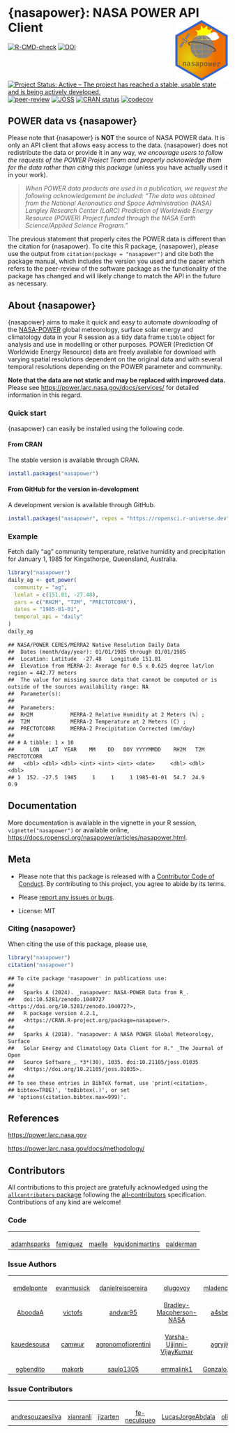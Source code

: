 
# {nasapower}: NASA POWER API Client <img src="man/figures/logo.png" style="float:right;" alt="logo" width="120" />

<!-- badges: start -->

[![R-CMD-check](https://github.com/ropensci/nasapower/actions/workflows/check-standard.yaml/badge.svg)](https://github.com/ropensci/nasapower/actions/workflows/check-standard.yaml)
[![DOI](https://zenodo.org/badge/109224461.svg)](https://zenodo.org/badge/latestdoi/109224461)
[![Project Status: Active – The project has reached a stable, usable
state and is being actively
developed.](https://www.repostatus.org/badges/latest/active.svg)](https://www.repostatus.org/#active)
[![peer-review](https://badges.ropensci.org/155_status.svg)](https://github.com/ropensci/software-review/issues/155)
[![JOSS](https://joss.theoj.org/papers/10.21105/joss.01035/status.svg)](https://doi.org/10.21105/joss.01035)
[![CRAN
status](https://www.r-pkg.org/badges/version/nasapower)](https://CRAN.R-project.org/package=nasapower)
[![codecov](https://app.codecov.io/gh/ropensci/nasapower/graph/badge.svg?token=Kq9aea0TQN)](https://app.codecov.io/gh/ropensci/nasapower)
<!-- badges: end -->

## POWER data vs {nasapower}

Please note that {nasapower} is **NOT** the source of NASA POWER data.
It is only an API client that allows easy access to the data.
{nasapower} does not redistribute the data or provide it in any way, *we
encourage users to follow the requests of the POWER Project Team and
properly acknowledge them for the data rather than citing this package*
(unless you have actually used it in your work).

> *When POWER data products are used in a publication, we request the
> following acknowledgement be included: “The data was obtained from the
> National Aeronautics and Space Administration (NASA) Langley Research
> Center (LaRC) Prediction of Worldwide Energy Resource (POWER) Project
> funded through the NASA Earth Science/Applied Science Program.”*

The previous statement that properly cites the POWER data is different
than the citation for {nasapower}. To cite this R package, {nasapower},
please use the output from `citation(package = "nasapower")` and cite
both the package manual, which includes the version you used and the
paper which refers to the peer-review of the software package as the
functionality of the package has changed and will likely change to match
the API in the future as necessary.

## About {nasapower}

{nasapower} aims to make it quick and easy to automate *downloading* of
the [NASA-POWER](https://power.larc.nasa.gov) global meteorology,
surface solar energy and climatology data in your R session as a tidy
data frame `tibble` object for analysis and use in modelling or other
purposes. POWER (Prediction Of Worldwide Energy Resource) data are
freely available for download with varying spatial resolutions dependent
on the original data and with several temporal resolutions depending on
the POWER parameter and community.

**Note that the data are not static and may be replaced with improved
data.** Please see <https://power.larc.nasa.gov/docs/services/> for
detailed information in this regard.

### Quick start

{nasapower} can easily be installed using the following code.

#### From CRAN

The stable version is available through CRAN.

``` r
install.packages("nasapower")
```

#### From GitHub for the version in-development

A development version is available through GitHub.

``` r
install.packages("nasapower", repos = "https://ropensci.r-universe.dev")
```

### Example

Fetch daily “ag” community temperature, relative humidity and
precipitation for January 1, 1985 for Kingsthorpe, Queensland,
Australia.

``` r
library("nasapower")
daily_ag <- get_power(
  community = "ag",
  lonlat = c(151.81, -27.48),
  pars = c("RH2M", "T2M", "PRECTOTCORR"),
  dates = "1985-01-01",
  temporal_api = "daily"
)
daily_ag
```

    ## NASA/POWER CERES/MERRA2 Native Resolution Daily Data  
    ##  Dates (month/day/year): 01/01/1985 through 01/01/1985  
    ##  Location: Latitude  -27.48   Longitude 151.81  
    ##  Elevation from MERRA-2: Average for 0.5 x 0.625 degree lat/lon region = 442.77 meters 
    ##  The value for missing source data that cannot be computed or is outside of the sources availability range: NA  
    ##  Parameter(s):  
    ##  
    ##  Parameters: 
    ##  RH2M            MERRA-2 Relative Humidity at 2 Meters (%) ;
    ##  T2M             MERRA-2 Temperature at 2 Meters (C) ;
    ##  PRECTOTCORR     MERRA-2 Precipitation Corrected (mm/day)  
    ##  
    ## # A tibble: 1 × 10
    ##     LON   LAT  YEAR    MM    DD   DOY YYYYMMDD    RH2M   T2M PRECTOTCORR
    ##   <dbl> <dbl> <dbl> <int> <int> <int> <date>     <dbl> <dbl>       <dbl>
    ## 1  152. -27.5  1985     1     1     1 1985-01-01  54.7  24.9         0.9

## Documentation

More documentation is available in the vignette in your R session,
`vignette("nasapower")` or available online,
<https://docs.ropensci.org/nasapower/articles/nasapower.html>.

## Meta

- Please note that this package is released with a [Contributor Code of
  Conduct](https://ropensci.org/code-of-conduct/). By contributing to
  this project, you agree to abide by its terms.

- Please [report any issues or
  bugs](https://github.com/ropensci/nasapower/issues).

- License: MIT

### Citing {nasapower}

When citing the use of this package, please use,

``` r
library("nasapower")
citation("nasapower")
```

    ## To cite package 'nasapower' in publications use:
    ## 
    ##   Sparks A (2024). _nasapower: NASA-POWER Data from R_.
    ##   doi:10.5281/zenodo.1040727 <https://doi.org/10.5281/zenodo.1040727>,
    ##   R package version 4.2.1,
    ##   <https://CRAN.R-project.org/package=nasapower>.
    ## 
    ##   Sparks A (2018). "nasapower: A NASA POWER Global Meteorology, Surface
    ##   Solar Energy and Climatology Data Client for R." _The Journal of Open
    ##   Source Software_, *3*(30), 1035. doi:10.21105/joss.01035
    ##   <https://doi.org/10.21105/joss.01035>.
    ## 
    ## To see these entries in BibTeX format, use 'print(<citation>,
    ## bibtex=TRUE)', 'toBibtex(.)', or set
    ## 'options(citation.bibtex.max=999)'.

## References

<https://power.larc.nasa.gov>

<https://power.larc.nasa.gov/docs/methodology/>

## Contributors

<!-- ALL-CONTRIBUTORS-LIST:START - Do not remove or modify this section -->

<!-- prettier-ignore-start -->

<!-- markdownlint-disable -->

All contributions to this project are gratefully acknowledged using the
[`allcontributors` package](https://github.com/ropensci/allcontributors)
following the [all-contributors](https://allcontributors.org)
specification. Contributions of any kind are welcome!

### Code

<table>

<tr>

<td align="center">

<a href="https://github.com/adamhsparks">
<img src="https://avatars.githubusercontent.com/u/3195906?v=4" width="100px;" alt=""/>
</a><br>
<a href="https://github.com/ropensci/nasapower/commits?author=adamhsparks">adamhsparks</a>
</td>

<td align="center">

<a href="https://github.com/femiguez">
<img src="https://avatars.githubusercontent.com/u/10869358?v=4" width="100px;" alt=""/>
</a><br>
<a href="https://github.com/ropensci/nasapower/commits?author=femiguez">femiguez</a>
</td>

<td align="center">

<a href="https://github.com/maelle">
<img src="https://avatars.githubusercontent.com/u/8360597?v=4" width="100px;" alt=""/>
</a><br>
<a href="https://github.com/ropensci/nasapower/commits?author=maelle">maelle</a>
</td>

<td align="center">

<a href="https://github.com/kguidonimartins">
<img src="https://avatars.githubusercontent.com/u/8163542?v=4" width="100px;" alt=""/>
</a><br>
<a href="https://github.com/ropensci/nasapower/commits?author=kguidonimartins">kguidonimartins</a>
</td>

<td align="center">

<a href="https://github.com/palderman">
<img src="https://avatars.githubusercontent.com/u/2990672?v=4" width="100px;" alt=""/>
</a><br>
<a href="https://github.com/ropensci/nasapower/commits?author=palderman">palderman</a>
</td>

</tr>

</table>

### Issue Authors

<table>

<tr>

<td align="center">

<a href="https://github.com/emdelponte">
<img src="https://avatars.githubusercontent.com/u/16880798?u=a406d1d934266191c84bc6f67505c77edb131e26&v=4" width="100px;" alt=""/>
</a><br>
<a href="https://github.com/ropensci/nasapower/issues?q=is%3Aissue+author%3Aemdelponte">emdelponte</a>
</td>

<td align="center">

<a href="https://github.com/evanmusick">
<img src="https://avatars.githubusercontent.com/u/4440210?u=34fdfe9ae76362b3e6e477579766ef4d8193760c&v=4" width="100px;" alt=""/>
</a><br>
<a href="https://github.com/ropensci/nasapower/issues?q=is%3Aissue+author%3Aevanmusick">evanmusick</a>
</td>

<td align="center">

<a href="https://github.com/danielreispereira">
<img src="https://avatars.githubusercontent.com/u/4158858?v=4" width="100px;" alt=""/>
</a><br>
<a href="https://github.com/ropensci/nasapower/issues?q=is%3Aissue+author%3Adanielreispereira">danielreispereira</a>
</td>

<td align="center">

<a href="https://github.com/olugovoy">
<img src="https://avatars.githubusercontent.com/u/5607267?v=4" width="100px;" alt=""/>
</a><br>
<a href="https://github.com/ropensci/nasapower/issues?q=is%3Aissue+author%3Aolugovoy">olugovoy</a>
</td>

<td align="center">

<a href="https://github.com/mladencucak">
<img src="https://avatars.githubusercontent.com/u/11738104?u=7cef0e4787598c43499c1a4e4c325392240a7139&v=4" width="100px;" alt=""/>
</a><br>
<a href="https://github.com/ropensci/nasapower/issues?q=is%3Aissue+author%3Amladencucak">mladencucak</a>
</td>

<td align="center">

<a href="https://github.com/ymutua">
<img src="https://avatars.githubusercontent.com/u/182165?u=892f60e453d746e68527a6a0f1d93875853d37f9&v=4" width="100px;" alt=""/>
</a><br>
<a href="https://github.com/ropensci/nasapower/issues?q=is%3Aissue+author%3Aymutua">ymutua</a>
</td>

<td align="center">

<a href="https://github.com/marcoslana1">
<img src="https://avatars.githubusercontent.com/u/56367310?v=4" width="100px;" alt=""/>
</a><br>
<a href="https://github.com/ropensci/nasapower/issues?q=is%3Aissue+author%3Amarcoslana1">marcoslana1</a>
</td>

</tr>

<tr>

<td align="center">

<a href="https://github.com/AboodaA">
<img src="https://avatars.githubusercontent.com/u/7856227?v=4" width="100px;" alt=""/>
</a><br>
<a href="https://github.com/ropensci/nasapower/issues?q=is%3Aissue+author%3AAboodaA">AboodaA</a>
</td>

<td align="center">

<a href="https://github.com/victofs">
<img src="https://avatars.githubusercontent.com/u/45796840?u=5740271f2b2b1192b3fbe002ed0106def265fead&v=4" width="100px;" alt=""/>
</a><br>
<a href="https://github.com/ropensci/nasapower/issues?q=is%3Aissue+author%3Avictofs">victofs</a>
</td>

<td align="center">

<a href="https://github.com/andvar95">
<img src="https://avatars.githubusercontent.com/u/34283249?v=4" width="100px;" alt=""/>
</a><br>
<a href="https://github.com/ropensci/nasapower/issues?q=is%3Aissue+author%3Aandvar95">andvar95</a>
</td>

<td align="center">

<a href="https://github.com/Bradley-Macpherson-NASA">
<img src="https://avatars.githubusercontent.com/u/64919787?v=4" width="100px;" alt=""/>
</a><br>
<a href="https://github.com/ropensci/nasapower/issues?q=is%3Aissue+author%3ABradley-Macpherson-NASA">Bradley-Macpherson-NASA</a>
</td>

<td align="center">

<a href="https://github.com/a4sberg">
<img src="https://avatars.githubusercontent.com/u/62616339?u=503cb016033213be4c0f1e26323127ef8ae58759&v=4" width="100px;" alt=""/>
</a><br>
<a href="https://github.com/ropensci/nasapower/issues?q=is%3Aissue+author%3Aa4sberg">a4sberg</a>
</td>

<td align="center">

<a href="https://github.com/leichx">
<img src="https://avatars.githubusercontent.com/u/10319655?u=9816bec5b8ff988150dea82f572b10fad99c45ab&v=4" width="100px;" alt=""/>
</a><br>
<a href="https://github.com/ropensci/nasapower/issues?q=is%3Aissue+author%3Aleichx">leichx</a>
</td>

<td align="center">

<a href="https://github.com/Yonaba">
<img src="https://avatars.githubusercontent.com/u/884058?v=4" width="100px;" alt=""/>
</a><br>
<a href="https://github.com/ropensci/nasapower/issues?q=is%3Aissue+author%3AYonaba">Yonaba</a>
</td>

</tr>

<tr>

<td align="center">

<a href="https://github.com/kauedesousa">
<img src="https://avatars.githubusercontent.com/u/29840771?u=87ae78a7053c64125e0570d013755d4b16f103ca&v=4" width="100px;" alt=""/>
</a><br>
<a href="https://github.com/ropensci/nasapower/issues?q=is%3Aissue+author%3Akauedesousa">kauedesousa</a>
</td>

<td align="center">

<a href="https://github.com/camwur">
<img src="https://avatars.githubusercontent.com/u/89774766?v=4" width="100px;" alt=""/>
</a><br>
<a href="https://github.com/ropensci/nasapower/issues?q=is%3Aissue+author%3Acamwur">camwur</a>
</td>

<td align="center">

<a href="https://github.com/agronomofiorentini">
<img src="https://avatars.githubusercontent.com/u/66969646?u=88ac4cadcb9003d64d05a3dbd5abd3c39e13de81&v=4" width="100px;" alt=""/>
</a><br>
<a href="https://github.com/ropensci/nasapower/issues?q=is%3Aissue+author%3Aagronomofiorentini">agronomofiorentini</a>
</td>

<td align="center">

<a href="https://github.com/Varsha-Ujjinni-VijayKumar">
<img src="https://avatars.githubusercontent.com/u/62937040?u=255cf0dd07a865b060596c6154aef84c006fc43a&v=4" width="100px;" alt=""/>
</a><br>
<a href="https://github.com/ropensci/nasapower/issues?q=is%3Aissue+author%3AVarsha-Ujjinni-VijayKumar">Varsha-Ujjinni-VijayKumar</a>
</td>

<td align="center">

<a href="https://github.com/agryji08">
<img src="https://avatars.githubusercontent.com/u/49504482?v=4" width="100px;" alt=""/>
</a><br>
<a href="https://github.com/ropensci/nasapower/issues?q=is%3Aissue+author%3Aagryji08">agryji08</a>
</td>

<td align="center">

<a href="https://github.com/mps9506">
<img src="https://avatars.githubusercontent.com/u/11282246?u=afe5bf9772b5b2d57307783e5f9b58a2b6f2017a&v=4" width="100px;" alt=""/>
</a><br>
<a href="https://github.com/ropensci/nasapower/issues?q=is%3Aissue+author%3Amps9506">mps9506</a>
</td>

<td align="center">

<a href="https://github.com/daniel-althoff">
<img src="https://avatars.githubusercontent.com/u/36540557?u=6f191e4a4d342242e330350c09f048e7e2912305&v=4" width="100px;" alt=""/>
</a><br>
<a href="https://github.com/ropensci/nasapower/issues?q=is%3Aissue+author%3Adaniel-althoff">daniel-althoff</a>
</td>

</tr>

<tr>

<td align="center">

<a href="https://github.com/egbendito">
<img src="https://avatars.githubusercontent.com/u/52239752?u=74a9056d89ee9eba4109fa6f8a9d06543af0b205&v=4" width="100px;" alt=""/>
</a><br>
<a href="https://github.com/ropensci/nasapower/issues?q=is%3Aissue+author%3Aegbendito">egbendito</a>
</td>

<td align="center">

<a href="https://github.com/makorb">
<img src="https://avatars.githubusercontent.com/u/91082324?v=4" width="100px;" alt=""/>
</a><br>
<a href="https://github.com/ropensci/nasapower/issues?q=is%3Aissue+author%3Amakorb">makorb</a>
</td>

<td align="center">

<a href="https://github.com/saulo1305">
<img src="https://avatars.githubusercontent.com/u/41703024?v=4" width="100px;" alt=""/>
</a><br>
<a href="https://github.com/ropensci/nasapower/issues?q=is%3Aissue+author%3Asaulo1305">saulo1305</a>
</td>

<td align="center">

<a href="https://github.com/emmalink1">
<img src="https://avatars.githubusercontent.com/u/46287320?u=639e820366b81de7d058cb794c2a4404d7ea8190&v=4" width="100px;" alt=""/>
</a><br>
<a href="https://github.com/ropensci/nasapower/issues?q=is%3Aissue+author%3Aemmalink1">emmalink1</a>
</td>

<td align="center">

<a href="https://github.com/Gonzalo1985">
<img src="https://avatars.githubusercontent.com/u/7884005?u=d6918d5161f0143d9b2d2a5ec379520c10d82dd8&v=4" width="100px;" alt=""/>
</a><br>
<a href="https://github.com/ropensci/nasapower/issues?q=is%3Aissue+author%3AGonzalo1985">Gonzalo1985</a>
</td>

</tr>

</table>

### Issue Contributors

<table>

<tr>

<td align="center">

<a href="https://github.com/andresouzaesilva">
<img src="https://avatars.githubusercontent.com/u/32813659?u=177ac2a828f313055d02c3e01c4f9ee1a737cad1&v=4" width="100px;" alt=""/>
</a><br>
<a href="https://github.com/ropensci/nasapower/issues?q=is%3Aissue+commenter%3Aandresouzaesilva">andresouzaesilva</a>
</td>

<td align="center">

<a href="https://github.com/xianranli">
<img src="https://avatars.githubusercontent.com/u/33258053?v=4" width="100px;" alt=""/>
</a><br>
<a href="https://github.com/ropensci/nasapower/issues?q=is%3Aissue+commenter%3Axianranli">xianranli</a>
</td>

<td align="center">

<a href="https://github.com/jizarten">
<img src="https://avatars.githubusercontent.com/u/37815915?u=e9b8254bec4d6ce04e510d1302b21124070bfc70&v=4" width="100px;" alt=""/>
</a><br>
<a href="https://github.com/ropensci/nasapower/issues?q=is%3Aissue+commenter%3Ajizarten">jizarten</a>
</td>

<td align="center">

<a href="https://github.com/fe-neculqueo">
<img src="https://avatars.githubusercontent.com/u/49450859?v=4" width="100px;" alt=""/>
</a><br>
<a href="https://github.com/ropensci/nasapower/issues?q=is%3Aissue+commenter%3Afe-neculqueo">fe-neculqueo</a>
</td>

<td align="center">

<a href="https://github.com/LucasJorgeAbdala">
<img src="https://avatars.githubusercontent.com/u/67706494?v=4" width="100px;" alt=""/>
</a><br>
<a href="https://github.com/ropensci/nasapower/issues?q=is%3Aissue+commenter%3ALucasJorgeAbdala">LucasJorgeAbdala</a>
</td>

<td align="center">

<a href="https://github.com/olicoste">
<img src="https://avatars.githubusercontent.com/u/80519625?v=4" width="100px;" alt=""/>
</a><br>
<a href="https://github.com/ropensci/nasapower/issues?q=is%3Aissue+commenter%3Aolicoste">olicoste</a>
</td>

</tr>

</table>

<!-- markdownlint-enable -->

<!-- prettier-ignore-end -->

<!-- ALL-CONTRIBUTORS-LIST:END -->
